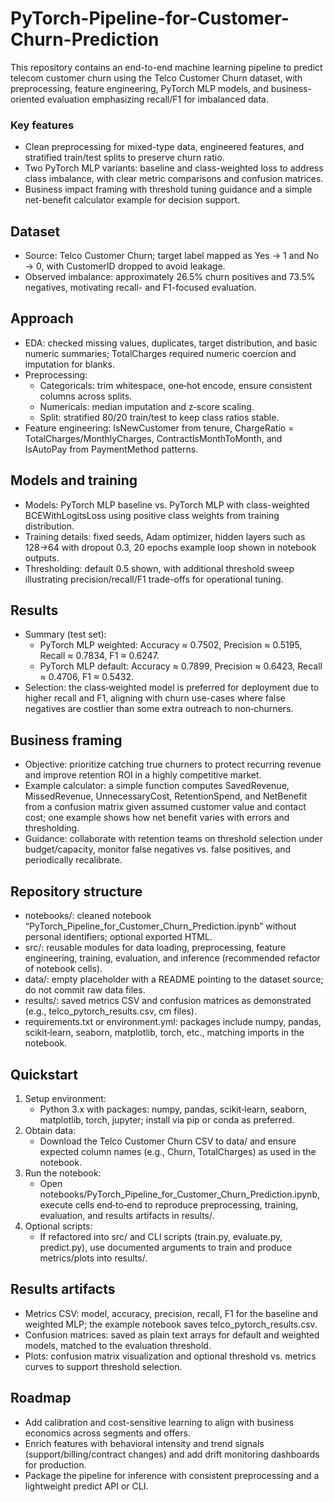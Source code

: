 # PyTorch-Pipeline-for-Customer-Churn-Prediction
This repository contains an end-to-end machine learning pipeline to predict telecom customer churn using the Telco Customer Churn dataset, with preprocessing, feature engineering, PyTorch MLP models, and business-oriented evaluation emphasizing recall/F1 for imbalanced data.

### Key features
- Clean preprocessing for mixed-type data, engineered features, and stratified train/test splits to preserve churn ratio.
- Two PyTorch MLP variants: baseline and class-weighted loss to address class imbalance, with clear metric comparisons and confusion matrices.
- Business impact framing with threshold tuning guidance and a simple net-benefit calculator example for decision support.

## Dataset
- Source: Telco Customer Churn; target label mapped as Yes → 1 and No → 0, with CustomerID dropped to avoid leakage.
- Observed imbalance: approximately 26.5% churn positives and 73.5% negatives, motivating recall- and F1-focused evaluation.

## Approach
- EDA: checked missing values, duplicates, target distribution, and basic numeric summaries; TotalCharges required numeric coercion and imputation for blanks.
- Preprocessing:
  - Categoricals: trim whitespace, one‑hot encode, ensure consistent columns across splits.
  - Numericals: median imputation and z‑score scaling.
  - Split: stratified 80/20 train/test to keep class ratios stable.
- Feature engineering: IsNewCustomer from tenure, ChargeRatio = TotalCharges/MonthlyCharges, ContractIsMonthToMonth, and IsAutoPay from PaymentMethod patterns.

## Models and training
- Models: PyTorch MLP baseline vs. PyTorch MLP with class-weighted BCEWithLogitsLoss using positive class weights from training distribution.
- Training details: fixed seeds, Adam optimizer, hidden layers such as 128→64 with dropout 0.3, 20 epochs example loop shown in notebook outputs.
- Thresholding: default 0.5 shown, with additional threshold sweep illustrating precision/recall/F1 trade-offs for operational tuning.

## Results
- Summary (test set):
  - PyTorch MLP weighted: Accuracy ≈ 0.7502, Precision ≈ 0.5195, Recall ≈ 0.7834, F1 ≈ 0.6247.
  - PyTorch MLP default: Accuracy ≈ 0.7899, Precision ≈ 0.6423, Recall ≈ 0.4706, F1 ≈ 0.5432.
- Selection: the class‑weighted model is preferred for deployment due to higher recall and F1, aligning with churn use-cases where false negatives are costlier than some extra outreach to non‑churners.

## Business framing
- Objective: prioritize catching true churners to protect recurring revenue and improve retention ROI in a highly competitive market.
- Example calculator: a simple function computes SavedRevenue, MissedRevenue, UnnecessaryCost, RetentionSpend, and NetBenefit from a confusion matrix given assumed customer value and contact cost; one example shows how net benefit varies with errors and thresholding.
- Guidance: collaborate with retention teams on threshold selection under budget/capacity, monitor false negatives vs. false positives, and periodically recalibrate.
  
## Repository structure
- notebooks/: cleaned notebook “PyTorch_Pipeline_for_Customer_Churn_Prediction.ipynb” without personal identifiers; optional exported HTML.
- src/: reusable modules for data loading, preprocessing, feature engineering, training, evaluation, and inference (recommended refactor of notebook cells).
- data/: empty placeholder with a README pointing to the dataset source; do not commit raw data files.
- results/: saved metrics CSV and confusion matrices as demonstrated (e.g., telco_pytorch_results.csv, cm files).
- requirements.txt or environment.yml: packages include numpy, pandas, scikit‑learn, seaborn, matplotlib, torch, etc., matching imports in the notebook.

## Quickstart
1. Setup environment:
   - Python 3.x with packages: numpy, pandas, scikit‑learn, seaborn, matplotlib, torch, jupyter; install via pip or conda as preferred.
2. Obtain data:
   - Download the Telco Customer Churn CSV to data/ and ensure expected column names (e.g., Churn, TotalCharges) as used in the notebook.
3. Run the notebook:
   - Open notebooks/PyTorch_Pipeline_for_Customer_Churn_Prediction.ipynb, execute cells end‑to‑end to reproduce preprocessing, training, evaluation, and results artifacts in results/.
4. Optional scripts:
   - If refactored into src/ and CLI scripts (train.py, evaluate.py, predict.py), use documented arguments to train and produce metrics/plots into results/.

## Results artifacts
- Metrics CSV: model, accuracy, precision, recall, F1 for the baseline and weighted MLP; the example notebook saves telco_pytorch_results.csv.
- Confusion matrices: saved as plain text arrays for default and weighted models, matched to the evaluation threshold.
- Plots: confusion matrix visualization and optional threshold vs. metrics curves to support threshold selection.

## Roadmap
- Add calibration and cost-sensitive learning to align with business economics across segments and offers.
- Enrich features with behavioral intensity and trend signals (support/billing/contract changes) and add drift monitoring dashboards for production.
- Package the pipeline for inference with consistent preprocessing and a lightweight predict API or CLI.


